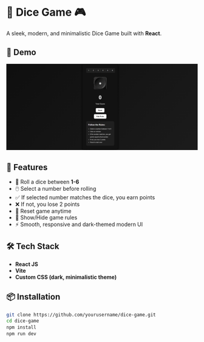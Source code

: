 # 🎲 Dice Game 🎮

A sleek, modern, and minimalistic Dice Game built with **React**.

## 📸 Demo

![Dice Game Screenshot](./screenshot.png)

## 🚀 Features

- 🎲 Roll a dice between **1-6**
- 🖱️ Select a number before rolling
- ✅ If selected number matches the dice, you earn points
- ❌ If not, you lose 2 points
- 🔄 Reset game anytime
- 📜 Show/Hide game rules
- ⚡ Smooth, responsive and dark-themed modern UI

## 🛠️ Tech Stack

- **React JS**
- **Vite**
- **Custom CSS (dark, minimalistic theme)**

## 📦 Installation

```bash
git clone https://github.com/yourusername/dice-game.git
cd dice-game
npm install
npm run dev
